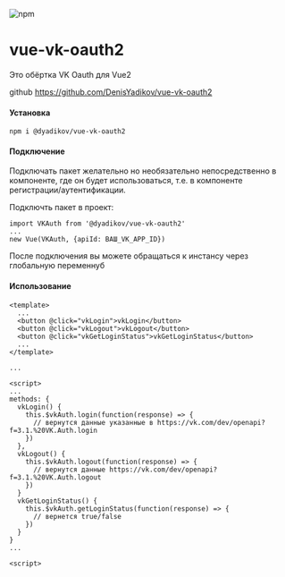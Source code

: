 ![npm](https://img.shields.io/npm/v/@dyadikov/vue-vk-oauth2)

# vue-vk-oauth2

Это обёртка VK Oauth для Vue2

github https://github.com/DenisYadikov/vue-vk-oauth2

#### Установка

```
npm i @dyadikov/vue-vk-oauth2
```

#### Подключение

Подключать пакет желательно но необязательно непосредственно в компоненте, где он будет использоваться, т.е. в компоненте регистрации/аутентификации.

Подключть пакет в проект:
```
import VKAuth from '@dyadikov/vue-vk-oauth2'
...
new Vue(VKAuth, {apiId: ВАШ_VK_APP_ID})
```

После подключения вы можете обращаться к инстансу через глобальную переменнуб

#### Использование
```
<template>
  ...
  <button @click="vkLogin">vkLogin</button>
  <button @click="vkLogout">vkLogout</button>
  <button @click="vkGetLoginStatus">vkGetLoginStatus</button>
  ...
</template>

...

<script>
...
methods: {
  vkLogin() {
    this.$vkAuth.login(function(response) => {
      // вернутся данные указанные в https://vk.com/dev/openapi?f=3.1.%20VK.Auth.login
    })
  },
  vkLogout() {
    this.$vkAuth.logout(function(response) => {
      // вернутся данные https://vk.com/dev/openapi?f=3.1.%20VK.Auth.logout
    })
  }
  vkGetLoginStatus() {
    this.$vkAuth.getLoginStatus(function(response) => {
      // вернется true/false
    })
  }
}
...

<script>
```
